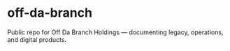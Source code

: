 # off-da-branch
Public repo for Off Da Branch Holdings — documenting legacy, operations, and digital products.
